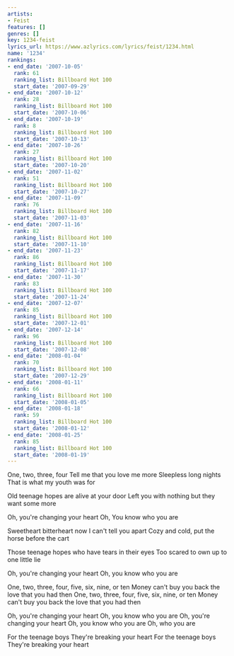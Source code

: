 ```yaml
---
artists:
- Feist
features: []
genres: []
key: 1234-feist
lyrics_url: https://www.azlyrics.com/lyrics/feist/1234.html
name: '1234'
rankings:
- end_date: '2007-10-05'
  rank: 61
  ranking_list: Billboard Hot 100
  start_date: '2007-09-29'
- end_date: '2007-10-12'
  rank: 28
  ranking_list: Billboard Hot 100
  start_date: '2007-10-06'
- end_date: '2007-10-19'
  rank: 8
  ranking_list: Billboard Hot 100
  start_date: '2007-10-13'
- end_date: '2007-10-26'
  rank: 27
  ranking_list: Billboard Hot 100
  start_date: '2007-10-20'
- end_date: '2007-11-02'
  rank: 51
  ranking_list: Billboard Hot 100
  start_date: '2007-10-27'
- end_date: '2007-11-09'
  rank: 76
  ranking_list: Billboard Hot 100
  start_date: '2007-11-03'
- end_date: '2007-11-16'
  rank: 82
  ranking_list: Billboard Hot 100
  start_date: '2007-11-10'
- end_date: '2007-11-23'
  rank: 86
  ranking_list: Billboard Hot 100
  start_date: '2007-11-17'
- end_date: '2007-11-30'
  rank: 83
  ranking_list: Billboard Hot 100
  start_date: '2007-11-24'
- end_date: '2007-12-07'
  rank: 85
  ranking_list: Billboard Hot 100
  start_date: '2007-12-01'
- end_date: '2007-12-14'
  rank: 96
  ranking_list: Billboard Hot 100
  start_date: '2007-12-08'
- end_date: '2008-01-04'
  rank: 70
  ranking_list: Billboard Hot 100
  start_date: '2007-12-29'
- end_date: '2008-01-11'
  rank: 66
  ranking_list: Billboard Hot 100
  start_date: '2008-01-05'
- end_date: '2008-01-18'
  rank: 59
  ranking_list: Billboard Hot 100
  start_date: '2008-01-12'
- end_date: '2008-01-25'
  rank: 85
  ranking_list: Billboard Hot 100
  start_date: '2008-01-19'
---
```


One, two, three, four
Tell me that you love me more
Sleepless long nights
That is what my youth was for

Old teenage hopes are alive at your door
Left you with nothing but they want some more

Oh, you're changing your heart
Oh, You know who you are

Sweetheart bitterheart now I can't tell you apart
Cozy and cold, put the horse before the cart

Those teenage hopes who have tears in their eyes
Too scared to own up to one little lie

Oh, you're changing your heart
Oh, you know who you are

One, two, three, four, five, six, nine, or ten
Money can't buy you back the love that you had then
One, two, three, four, five, six, nine, or ten
Money can't buy you back the love that you had then

Oh, you're changing your heart
Oh, you know who you are
Oh, you're changing your heart
Oh, you know who you are
Oh, who you are

For the teenage boys
They're breaking your heart
For the teenage boys
They're breaking your heart



